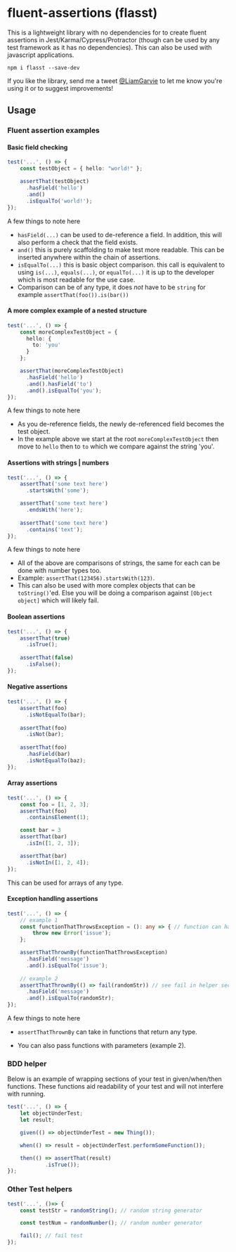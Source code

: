 # fluent-assertions (flasst)
This is a lightweight library with no dependencies for to create fluent assertions in Jest/Karma/Cypress/Protractor (though can be used by any test framework as it has no dependencies). This can also be used with javascript applications.

```
npm i flasst --save-dev
```

If you like the library, send me a tweet [@LiamGarvie](https://twitter.com/LiamGarvie) to let me know you're using it or to suggest improvements!

## Usage

### Fluent assertion examples

#### Basic field checking

```typescript
test('...', () => {
    const testObject = { hello: "world!" };

    assertThat(testObject)
      .hasField('hello')
      .and()              
      .isEqualTo('world!');
});
```

A few things to note here

-  `hasField(...)` can be used to de-reference a field. In addition, this will also perform a check that the field exists.
- `and()` this is purely scaffolding to make test more readable. This can be inserted anywhere within the chain of assertions.
- `isEqualTo(...)` this is basic object comparison. this call is equivalent to using `is(...)`, `equals(...)`, or `equalTo(...)` it is up to the developer which is most readable for the use case.
- Comparison can be of any type, it does *not* have to be `string` for example `assertThat(foo()).is(bar())`

#### A more complex example of a nested structure

```typescript
test('...', () => {
    const moreComplexTestObject = { 
      hello: { 
        to: 'you' 
      } 
    };

    assertThat(moreComplexTestObject)
      .hasField('hello')
      .and().hasField('to')
      .and().isEqualTo('you');
});
```

A few things to note here

- As you de-reference fields, the newly de-referenced field becomes the test object.
- In the example above we start at the root `moreComplexTestObject` then move to `hello` then to `to` which we compare against the string 'you'.

#### Assertions with strings | numbers

```typescript
test('...', () => {
    assertThat('some text here')
      .startsWith('some');

    assertThat('some text here')
      .endsWith('here');
    
    assertThat('some text here')
      .contains('text');
});
```

A few things to note here

- All of the above are comparisons of strings, the same for each can be done with number types too.
- Example: `assertThat(123456).startsWith(123)`.
- This can also be used with more complex objects that can be `toString()`'ed. Else you will be doing a comparison against `[Object object]` which will likely fail.

#### Boolean assertions

```typescript
test('...', () => {
    assertThat(true)
      .isTrue();
    
    assertThat(false)
      .isFalse();
});
```

#### Negative assertions

```typescript
test('...', () => {
    assertThat(foo)
      .isNotEqualTo(bar);
  
    assertThat(foo)
      .isNot(bar);
  
    assertThat(foo)
      .hasField(bar)
      .isNotEqualTo(baz);
});
```

#### Array assertions

```typescript
test('...', () => {
    const foo = [1, 2, 3];
    assertThat(foo)
      .containsElement(1);

    const bar = 3
    assertThat(bar)
      .isIn([1, 2, 3]);

    assertThat(bar)
      .isNotIn([1, 2, 4]);
});
```

This can be used for arrays of any type.

#### Exception handling assertions

```typescript
test('...', () => {
    // example 1
    const functionThatThrowsException = (): any => { // function can have any return type
        throw new Error('issue');
    };

    assertThatThrownBy(functionThatThrowsException)
      .hasField('message')
      .and().isEqualTo('issue');
  
    // example 2
    assertThatThrownBy(() => fail(randomStr)) // see fail in helper section
      .hasField('message')
      .and().isEqualTo(randomStr);
});
```

A few things to note here

- `assertThatThrownBy` can take in functions that return any type.

- You can also pass functions with parameters (example 2).

  

### BDD helper

Below is an example of wrapping sections of your test in given/when/then functions. These functions aid readability of your test and will not interfere with running.
```typescript
test('...', () => {
    let objectUnderTest;
    let result;

    given(() => objectUnderTest = new Thing());

    when(() => result = objectUnderTest.performSomeFunction());

    then(() => assertThat(result)
            .isTrue());
});
```



### Other Test helpers

```typescript
test('...', ()=> {
    const testStr = randomString(); // random string generator

    const testNum = randomNumber(); // random number generator

    fail(); // fail test
});
```